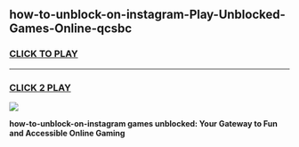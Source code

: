 
## how-to-unblock-on-instagram-Play-Unblocked-Games-Online-qcsbc
<h3>
<a href="https://premium76.site?title=how-to-unblock-on-instagram&ref=25A">CLICK TO PLAY</a></h3>
<hr>

<h3>
<a href="https://premium76.site?title=how-to-unblock-on-instagram&ref=25A">CLICK 2 PLAY</a>
  
</h3>

<a href="https://premium76.site?title=how-to-unblock-on-instagram&ref=25A"><img src="https://clearcache.store/games.png"></a>


**how-to-unblock-on-instagram games unblocked: Your Gateway to Fun and Accessible Online Gaming**

